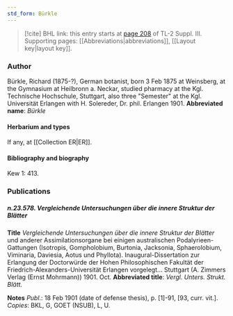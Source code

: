 ```yaml
---
std_form: Bürkle
---
```


> [!cite] BHL link: this entry starts at [page 208](https://www.biodiversitylibrary.org/page/33266515) of TL-2 Suppl. III.
> Supporting pages: [[Abbreviations|abbreviations]], [[Layout key|layout key]].

### Author

Bürkle, Richard (1875-?), German botanist, born 3 Feb 1875 at Weinsberg, at the Gymnasium at Heilbronn a. Neckar, studied pharmacy at the Kgl. Technische Hochschule, Stuttgart, also three "Semester" at the Kgl. Universität Erlangen with H. Solereder, Dr. phil. Erlangen 1901. 
**Abbreviated name**: *Bürkle*

#### Herbarium and types

If any, at [[Collection ER|ER]].

#### Bibliography and biography

Kew 1: 413.

### Publications

##### n.23.578. Vergleichende Untersuchungen über die innere Struktur der Blätter

**Title**
*Vergleichende Untersuchungen über die innere Struktur der Blätter* und anderer Assimilationsorgane bei einigen australischen Podalyrieen-Gattungen (Isotropis, Gompholobium, Burtonia, Jacksonia, Sphaerolobium, Viminaria, Daviesia, Aotus und Phyllota). Inaugural-Dissertation zur Erlangung der Doctorwürde der Hohen Philosophischen Fakultät der Friedrich-Alexanders-Universität Erlangen vorgelegt... Stuttgart (A. Zimmers Verlag (Ernst Mohrmann)) 1901. Oct.
**Abbreviated title**: *Vergl. Unters. Strukt. Blätt.*

**Notes**
*Publ*.: 18 Feb 1901 (date of defense thesis), p. \[1\]-91, \[93, curr. vit.\]. *Copies*: BKL, G, GOET (NSUB), L, U.

